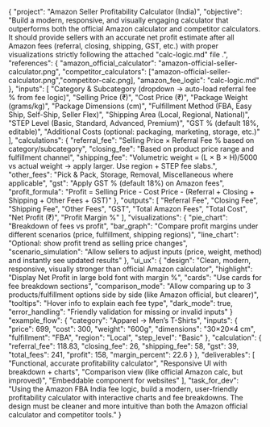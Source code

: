 {
  "project": "Amazon Seller Profitability Calculator (India)",
  "objective": "Build a modern, responsive, and visually engaging calculator that outperforms both the official Amazon calculator and competitor calculators. It should provide sellers with an accurate net profit estimate after all Amazon fees (referral, closing, shipping, GST, etc.) with proper visualizations strictly following the attached "calc-logic.md" file .",
  "references": {
    "amazon_official_calculator": "amazon-official-seller-calculator.png",
    "competitor_calculators": ["amazon-official-seller-calculator.png","competitor-calc.png],
    "amazon_fee_logic": "calc-logic.md"
  },
  "inputs": [
    "Category & Subcategory (dropdown → auto-load referral fee % from fee logic)",
    "Selling Price (₹)",
    "Cost Price (₹)",
    "Package Weight (grams/kg)",
    "Package Dimensions (cm)",
    "Fulfillment Method (FBA, Easy Ship, Self-Ship, Seller Flex)",
    "Shipping Area (Local, Regional, National)",
    "STEP Level (Basic, Standard, Advanced, Premium)",
    "GST % (default 18%, editable)",
    "Additional Costs (optional: packaging, marketing, storage, etc.)"
  ],
  "calculations": {
    "referral_fee": "Selling Price × Referral Fee % based on category/subcategory",
    "closing_fee": "Based on product price range and fulfillment channel",
    "shipping_fee": "Volumetric weight = (L × B × H)/5000 vs actual weight → apply larger. Use region + STEP fee slabs.",
    "other_fees": "Pick & Pack, Storage, Removal, Miscellaneous where applicable",
    "gst": "Apply GST % (default 18%) on Amazon fees",
    "profit_formula": "Profit = Selling Price - Cost Price - (Referral + Closing + Shipping + Other Fees + GST)"
  },
  "outputs": [
    "Referral Fee",
    "Closing Fee",
    "Shipping Fee",
    "Other Fees",
    "GST",
    "Total Amazon Fees",
    "Total Cost",
    "Net Profit (₹)",
    "Profit Margin %"
  ],
  "visualizations": {
    "pie_chart": "Breakdown of fees vs profit",
    "bar_graph": "Compare profit margins under different scenarios (price, fulfillment, shipping regions)",
    "line_chart": "Optional: show profit trend as selling price changes",
    "scenario_simulation": "Allow sellers to adjust inputs (price, weight, method) and instantly see updated results"
  },
  "ui_ux": {
    "design": "Clean, modern, responsive, visually stronger than official Amazon calculator",
    "highlight": "Display Net Profit in large bold font with margin %",
    "cards": "Use cards for fee breakdown sections",
    "comparison_mode": "Allow comparing up to 3 products/fulfillment options side by side (like Amazon official, but clearer)",
    "tooltips": "Hover info to explain each fee type",
    "dark_mode": true,
    "error_handling": "Friendly validation for missing or invalid inputs"
  }
  "example_flow": {
    "category": "Apparel → Men’s T-Shirts",
    "inputs": {
      "price": 699,
      "cost": 300,
      "weight": "600g",
      "dimensions": "30×20×4 cm",
      "fulfillment": "FBA",
      "region": "Local",
      "step_level": "Basic"
    },
    "calculation": {
      "referral_fee": 118.83,
      "closing_fee": 26,
      "shipping_fee": 58,
      "gst": 39,
      "total_fees": 241,
      "profit": 158,
      "margin_percent": 22.6
    }
  },
  "deliverables": [
    "Functional, accurate profitability calculator",
    "Responsive UI with breakdown + charts",
    "Comparison view (like official Amazon calc, but improved)",
    "Embeddable component for websites"
  ],
  "task_for_dev": "Using the Amazon FBA India fee logic, build a modern, user-friendly profitability calculator with interactive charts and fee breakdowns. The design must be cleaner and more intuitive than both the Amazon official calculator and competitor tools."
}
